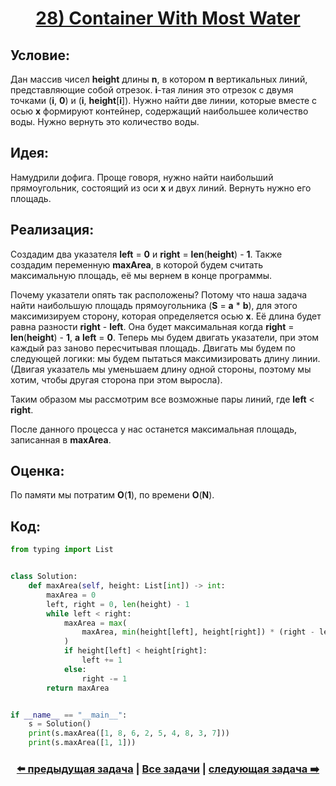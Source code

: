 <div align='center'>
<h1><a href='https://leetcode.com/problems/container-with-most-water/description/'><strong>28) Container With Most Water</strong></a></h1>
</div>

## **Условие:**

Дан массив чисел **height** длины **n**, в котором **n** вертикальных линий, представляющие собой отрезок. **i**-тая линия это отрезок с двумя точками (**i**, **0**) и (**i**, **height**[**i**]). Нужно найти две линии, которые вместе с осью **x** формируют контейнер, содержащий наибольшее количество воды. Нужно вернуть это количество воды.

## **Идея:**

Намудрили дофига. Проще говоря, нужно найти наибольший прямоугольник, состоящий из оси **x** и двух линий. Вернуть нужно его площадь.

## **Реализация:**

Создадим два указателя **left** = **0** и **right** = **len**(**height**) - **1**. Также создадим переменную **maxArea**, в которой будем считать максимальную площадь, её мы вернем в конце программы.

Почему указатели опять так расположены? Потому что наша задача найти наибольшую площадь прямоугольника (**S** = **a** * **b**), для этого максимизируем сторону, которая определяется осью **x**. Её длина будет равна разности **right** - **left**. Она будет максимальная когда **right** = **len**(**height**) - **1**, **a** **left** = **0**. Теперь мы будем двигать указатели, при этом каждый раз заново пересчитывая площадь. Двигать мы будем по следующей логики: мы будем пытаться максимизировать длину линии. (Двигая указатель мы уменьшаем длину одной стороны, поэтому мы хотим, чтобы другая сторона при этом выросла).

Таким образом мы рассмотрим все возможные пары линий, где **left** < **right**.

После данного процесса у нас останется максимальная площадь, записанная в **maxArea**.



## **Оценка:**

По памяти мы потратим **O**(**1**), по времени **O**(**N**).

## Код:
```python
from typing import List


class Solution:
    def maxArea(self, height: List[int]) -> int:
        maxArea = 0
        left, right = 0, len(height) - 1
        while left < right:
            maxArea = max(
                maxArea, min(height[left], height[right]) * (right - left)
            )
            if height[left] < height[right]:
                left += 1
            else:
                right -= 1
        return maxArea


if __name__ == "__main__":
    s = Solution()
    print(s.maxArea([1, 8, 6, 2, 5, 4, 8, 3, 7]))
    print(s.maxArea([1, 1]))

```

<div align='center'><h3><a href='https://github.com/TAskMAster339/PythonAlgorithms/tree/main/27.Two%20Sum%20II%20-%20Input%20Array%20Is%20Sorted'>⬅️ предыдущая задача</a>&nbsp;|&nbsp;<a href='https://github.com/TAskMAster339/PythonAlgorithms/tree/main/README.md'>Все задачи</a>&nbsp;|&nbsp;<a href='https://github.com/TAskMAster339/PythonAlgorithms/tree/main/29.3Sum'>следующая задача ➡️</a></h3></div>